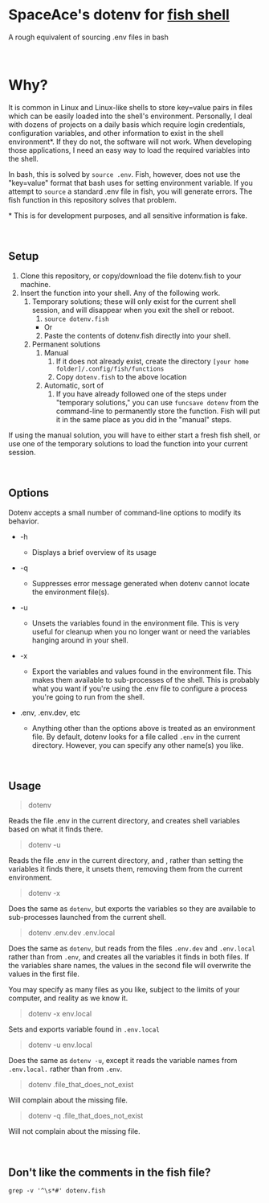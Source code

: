 # SpaceAce's dotenv for [fish shell](https://fishshell.com/)
A rough equivalent of sourcing .env files in bash

&nbsp;

# Why?
It is common in Linux and Linux-like shells to store key=value pairs in files which can be easily loaded into the shell's environment. Personally, I deal with dozens of projects on a daily basis which require login credentials, configuration variables, and other information to exist in the shell environment\*. If they do not, the software will not work. When developing those applications, I need an easy way to load the required variables into the shell.

In bash, this is solved by `source .env`. Fish, however, does not use the "key=value" format that bash uses for setting environment variable. If you attempt to `source` a standard .env file in fish, you will generate errors. The fish function in this repository solves that problem.

\* This is for development purposes, and all sensitive information is fake.

&nbsp;

## Setup
1) Clone this repository, or copy/download the file dotenv.fish to your machine.
2) Insert the function into your shell. Any of the following work.
    1) Temporary solutions; these will only exist for the current shell session, and will disappear when you exit the shell or reboot.
        1) `source dotenv.fish`
        - Or
        2) Paste the contents of dotenv.fish directly into your shell.
    2) Permanent solutions
        1) Manual
            1) If it does not already exist, create the directory `[your home folder]/.config/fish/functions`
            2) Copy `dotenv.fish` to the above location
        2) Automatic, sort of
            1) If you have already followed one of the steps under "temporary solutions," you can use `funcsave dotenv` from the command-line to permanently store the function. Fish will put it in the same place as you did in the "manual" steps.

If using the manual solution, you will have to either start a fresh fish shell, or use one of the temporary solutions to load the function into your current session.

&nbsp;


## Options
Dotenv accepts a small number of command-line options to modify its behavior.

- -h
    - Displays a brief overview of its usage
- -q
    - Suppresses error message generated when dotenv cannot locate the environment file(s).
- -u
    - Unsets the variables found in the environment file. This is very useful for cleanup when you no longer want or need the variables hanging around in your shell.
- -x
    - Export the variables and values found in the environment file. This makes them available to sub-processes of the shell. This is probably what you want if you're using the .env file to configure a process you're going to run from the shell.
- .env, .env.dev, etc
    - Anything other than the options above is treated as an environment file. By default, dotenv looks for a file called `.env` in the current directory. However, you can specify any other name(s) you like.

    &nbsp;

## Usage
> dotenv

Reads the file .env in the current directory, and creates shell variables based on what it finds there.

> dotenv -u

Reads the file .env in the current directory, and , rather than setting the variables it finds there, it unsets them, removing them from the current environment.

> dotenv -x

Does the same as `dotenv`, but exports the variables so they are available to sub-processes launched from the current shell.

> dotenv .env.dev .env.local

Does the same as `dotenv`, but reads from the files `.env.dev` and `.env.local` rather than from `.env`, and creates all the variables it finds in both files. If the variables share names, the values in the second file will overwrite the values in the first file.

You may specify as many files as you like, subject to the limits of your computer, and reality as we know it.

> dotenv -x env.local

Sets and exports variable found in `.env.local`

> dotenv -u env.local

Does the same as `dotenv -u`, except it reads the variable names from `.env.local.` rather than from `.env`.

> dotenv .file_that_does_not_exist

Will complain about the missing file.

> dotenv -q .file_that_does_not_exist

Will not complain about the missing file.

&nbsp;

## Don't like the comments in the fish file?
`grep -v '^\s*#' dotenv.fish`

&nbsp;